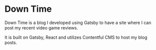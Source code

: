 # Down Time

Down Time is a blog I developed using Gatsby to have a site where I can post my recent video game reviews.

It is built on Gatsby, React and utilizes Contentful CMS to host my blog posts.
